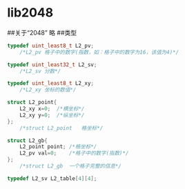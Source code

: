 # lib2048
##关于“2048”
略
##类型  
```c
typedef uint_least8_t L2_pv;
	/*L2_pv	格子中的数字(指数，如：格子中的数字为16，该值为4)*/
```
```c
typedef uint_least32_t L2_sv;
	/*L2_sv	分数*/
```
```c
typedef uint_least8_t L2_xy;
	/*L2_xy	坐标的数值*/
```
```c
struct L2_point{
	L2_xy x=0;	/*横坐标*/
	L2_xy y=0;	/*纵坐标*/
};
	/*struct L2_point	格坐标*/
```
```c
struct L2_gb{
	L2_point point;	/*格坐标*/
	L2_pv val=0;	/*格子中的数字(指数)*/
};
	/*struct L2_gb	一个格子完整的信息*/
```
```c
typedef L2_sv L2_table[4][4];
